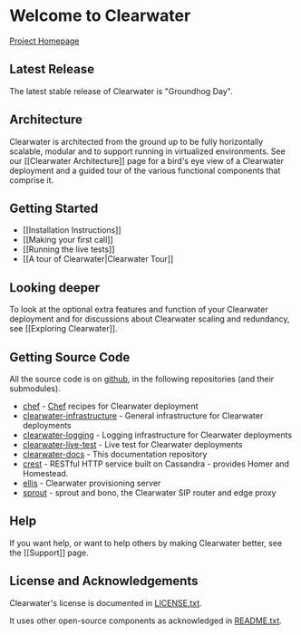 # Welcome to Clearwater

[Project Homepage](http://projectclearwater.org)

## Latest Release

The latest stable release of Clearwater is "Groundhog Day".

## Architecture

Clearwater is architected from the ground up to be fully horizontally
scalable, modular and to support running in virtualized environments.
See our [[Clearwater Architecture]] page for a
bird's eye view of a Clearwater deployment and a guided tour of the
various functional components that comprise it.

## Getting Started

* [[Installation Instructions]]
* [[Making your first call]]
* [[Running the live tests]]
* [[A tour of Clearwater|Clearwater Tour]]

## Looking deeper

To look at the optional extra features and function of your Clearwater deployment and for discussions about Clearwater scaling and redundancy, see [[Exploring Clearwater]].

## Getting Source Code

All the source code is on [github](https://github.com/Metaswitch), in the following repositories (and their submodules).

*   [chef](https://github.com/Metaswitch/chef) - [Chef](http://www.opscode.com/chef/) recipes for Clearwater deployment
*   [clearwater-infrastructure](https://github.com/Metaswitch/clearwater-infrastructure) - General infrastructure for Clearwater deployments
*   [clearwater-logging](https://github.com/Metaswitch/clearwater-logging) - Logging infrastructure for Clearwater deployments
*   [clearwater-live-test](https://github.com/Metaswitch/clearwater-live-test) - Live test for Clearwater deployments
*   [clearwater-docs](https://github.com/Metaswitch/clearwater-docs) - This documentation repository
*   [crest](https://github.com/Metaswitch/crest) - RESTful HTTP service built on Cassandra - provides Homer and Homestead.
*   [ellis](https://github.com/Metaswitch/ellis) - Clearwater provisioning server
*   [sprout](https://github.com/Metaswitch/sprout) - sprout and bono, the Clearwater SIP router and edge proxy

## Help

If you want help, or want to help others by making Clearwater better, see the
[[Support]] page.


## License and Acknowledgements

Clearwater's license is documented in [LICENSE.txt](https://github.com/Metaswitch/clearwater-docs/blob/master/LICENSE.txt).

It uses other open-source components as acknowledged in [README.txt](https://github.com/Metaswitch/clearwater-docs/blob/master/README.txt).